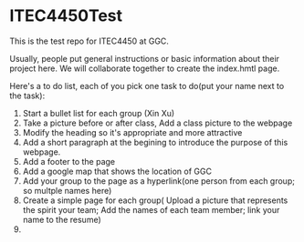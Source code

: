 # ITEC4450Test
This is the test repo for ITEC4450 at GGC.

Usually, people put general instructions or basic information about their project here.
We will collaborate together to create the index.hmtl page.

Here's a to do list, each of you pick one task to do(put your name next to the task):
1. Start a bullet list for each group (Xin Xu) <br>
2. Take a picture before or after class, Add a class picture to the webpage </br>
3. Modify the heading so it's appropriate and more attractive 
4. Add a short paragraph at the begining to introduce the purpose of this webpage.
5. Add a footer to the page
6. Add a google map that shows the location of GGC
5. Add your group to the page as a hyperlink(one person from each group; so multple names here)
6. Create a simple page for each group( Upload a picture that represents the spirit your team; Add the names of each team member; link your name to the resume)
7. 
